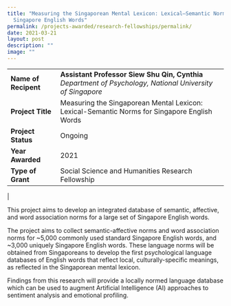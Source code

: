 ```yaml
---
title: "Measuring the Singaporean Mental Lexicon: Lexical–Semantic Norms for
  Singapore English Words"
permalink: /projects-awarded/research-fellowships/permalink/
date: 2021-03-21
layout: post
description: ""
image: ""
---
```


|  |  |
|---|---|
| **Name of Recipent** | **Assistant Professor Siew Shu Qin, Cynthia**<br>_Department of Psychology, National University of Singapore_ |
| **Project Title** | Measuring the Singaporean Mental Lexicon: Lexical-Semantic Norms for Singapore English Words |
| **Project Status** | Ongoing |
| **Year Awarded** | 2021 |
| **Type of Grant** | Social Science and Humanities Research Fellowship |
|

This project aims to develop an integrated database of semantic, affective, and word association norms for a large set of Singapore English words.

The project aims to collect semantic-affective norms and word association norms for ~5,000 commonly used standard Singapore English words, and ~3,000 uniquely Singapore English words. These language norms will be obtained from Singaporeans to develop the first psychological language databases of English words that reflect local, culturally-specific meanings, as reflected in the Singaporean mental lexicon.

Findings from this research will provide a locally normed language database which can be used to augment Artificial Intelligence (AI) approaches to sentiment analysis and emotional profiling.